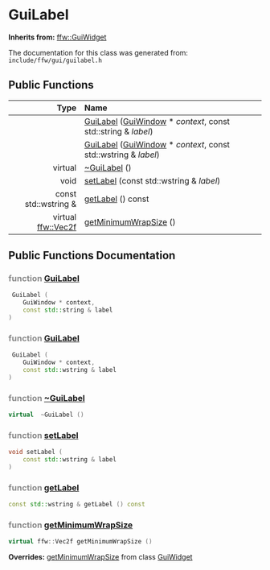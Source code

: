 GuiLabel
===================================


**Inherits from:** [ffw::GuiWidget](ffw_GuiWidget.html)

The documentation for this class was generated from: `include/ffw/gui/guilabel.h`



## Public Functions

| Type | Name |
| -------: | :------- |
|   | [GuiLabel](#7818ed71) ([GuiWindow](ffw_GuiWindow.html) * _context_, const std::string & _label_)  |
|   | [GuiLabel](#00e9d4c8) ([GuiWindow](ffw_GuiWindow.html) * _context_, const std::wstring & _label_)  |
|  virtual  | [~GuiLabel](#c1358785) ()  |
|  void | [setLabel](#c081da82) (const std::wstring & _label_)  |
|  const std::wstring & | [getLabel](#261dddb0) () const  |
|  virtual [ffw::Vec2f](ffw.html#fcfaa6c5) | [getMinimumWrapSize](#84fc7ddb) ()  |


## Public Functions Documentation

### <span style="opacity:0.5;">function</span> <a id="7818ed71" href="#7818ed71">GuiLabel</a>

```cpp
 GuiLabel (
    GuiWindow * context,
    const std::string & label
) 
```



### <span style="opacity:0.5;">function</span> <a id="00e9d4c8" href="#00e9d4c8">GuiLabel</a>

```cpp
 GuiLabel (
    GuiWindow * context,
    const std::wstring & label
) 
```



### <span style="opacity:0.5;">function</span> <a id="c1358785" href="#c1358785">~GuiLabel</a>

```cpp
virtual  ~GuiLabel () 
```



### <span style="opacity:0.5;">function</span> <a id="c081da82" href="#c081da82">setLabel</a>

```cpp
void setLabel (
    const std::wstring & label
) 
```



### <span style="opacity:0.5;">function</span> <a id="261dddb0" href="#261dddb0">getLabel</a>

```cpp
const std::wstring & getLabel () const 
```



### <span style="opacity:0.5;">function</span> <a id="84fc7ddb" href="#84fc7ddb">getMinimumWrapSize</a>

```cpp
virtual ffw::Vec2f getMinimumWrapSize () 
```



**Overrides:** [getMinimumWrapSize](/doc/ffw_GuiWidget.md#c12efa3f) from class [GuiWidget](/doc/ffw_GuiWidget.md)



